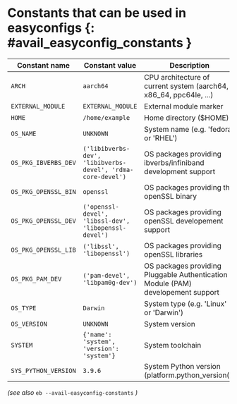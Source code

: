 # Constants that can be used in easyconfigs {: #avail_easyconfig_constants }

Constant name         |Constant value                                               |Description
----------------------|-------------------------------------------------------------|--------------------------------------------------------------------------------
``ARCH``              |``aarch64``                                                  |CPU architecture of current system (aarch64, x86_64, ppc64le, ...)
``EXTERNAL_MODULE``   |``EXTERNAL_MODULE``                                          |External module marker
``HOME``              |``/home/example``                                           |Home directory ($HOME)
``OS_NAME``           |``UNKNOWN``                                                  |System name (e.g. 'fedora' or 'RHEL')
``OS_PKG_IBVERBS_DEV``|``('libibverbs-dev', 'libibverbs-devel', 'rdma-core-devel')``|OS packages providing ibverbs/infiniband development support
``OS_PKG_OPENSSL_BIN``|``openssl``                                                  |OS packages providing the openSSL binary
``OS_PKG_OPENSSL_DEV``|``('openssl-devel', 'libssl-dev', 'libopenssl-devel')``      |OS packages providing openSSL developement support
``OS_PKG_OPENSSL_LIB``|``('libssl', 'libopenssl')``                                 |OS packages providing openSSL libraries
``OS_PKG_PAM_DEV``    |``('pam-devel', 'libpam0g-dev')``                            |OS packages providing Pluggable Authentication Module (PAM) developement support
``OS_TYPE``           |``Darwin``                                                   |System type (e.g. 'Linux' or 'Darwin')
``OS_VERSION``        |``UNKNOWN``                                                  |System version
``SYSTEM``            |``{'name': 'system', 'version': 'system'}``                  |System toolchain
``SYS_PYTHON_VERSION``|``3.9.6``                                                    |System Python version (platform.python_version())

*(see also* ``eb --avail-easyconfig-constants`` *)*

